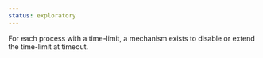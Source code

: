 ```yaml
---
status: exploratory
---
```


For each process with a time-limit, a mechanism exists to disable or extend the time-limit at timeout.
